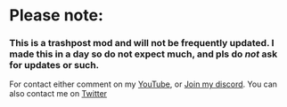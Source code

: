 # Please note:
### This is a trashpost mod and will not be frequently updated. I made this in a day so do not expect much, and pls do _not_ ask for updates or such.
For contact either comment on my [YouTube](youtube.com/@ellis0099), or [Join my discord](https://discord.gg/J79eMhUGD4). You can also contact me on [Twitter](x.com/@EllisDev08)
